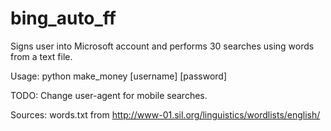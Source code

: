 # bing_auto_ff

Signs user into Microsoft account and performs 30 searches using words from a text file.

Usage:
python make_money [username] [password]

TODO:
Change user-agent for mobile searches.

Sources:
words.txt from http://www-01.sil.org/linguistics/wordlists/english/
